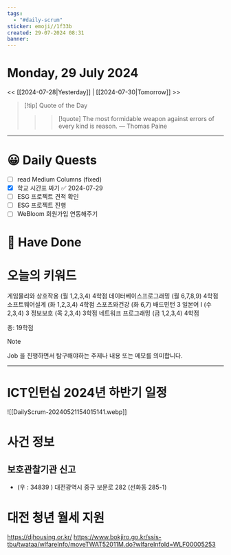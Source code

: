 ```yaml
---
tags:
  - "#daily-scrum"
sticker: emoji//1f33b
created: 29-07-2024 08:31
banner:
---
```

# Monday, 29 July 2024
<< [[2024-07-28|Yesterday]] | [[2024-07-30|Tomorrow]] >>

> [!tip] Quote of the Day  
> > > [!quote] The most formidable weapon against errors of every kind is reason.
> — Thomas Paine

---

#  😀 Daily Quests
- [ ] read Medium Columns (fixed)
- [x] 학교 시간표 짜기 ✅ 2024-07-29
- [ ] ESG 프로젝트 견적 확인
- [ ] ESG 프로젝트 진행
- [ ] WeBloom 회원가입 연동해주기

# 🙂 Have Done



# 오늘의 키워드

게임물리와 상호작용 (월 1,2,3,4) 4학점
데이터베이스프로그래밍 (월 6,7,8,9) 4학점
소프트웨어설계 (화 1,2,3,4) 4학점
스포츠와건강 (화 6,7) 배드민턴 3
일본어 I (수 2,3,4) 3
정보보호 (목 2,3,4) 3학점
네트워크 프로그래밍 (금 1,2,3,4) 4학점

총: 19학점

> [!NOTE]
> Job 을 진행하면서 탐구해야하는 주제나 내용 또는 메모를 의미합니다.


---
# ICT인턴십 2024년 하반기 일정
![[DailyScrum-20240521154015141.webp]]

# 사건 정보

## 보호관찰기관 신고
- (우 : 34839 ) 대전광역시 중구 보문로 282 (선화동 285-1)


# 대전 청년 월세 지원
https://djhousing.or.kr/
https://www.bokjiro.go.kr/ssis-tbu/twataa/wlfareInfo/moveTWAT52011M.do?wlfareInfoId=WLF00005253